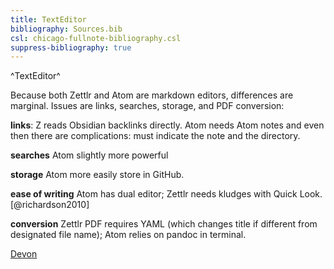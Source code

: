 ```yaml
---
title: TextEditor
bibliography: Sources.bib
csl: chicago-fullnote-bibliography.csl
suppress-bibliography: true
---
```


^TextEditor^ 

Because both Zettlr and Atom are markdown editors, differences are marginal. Issues are links, searches, storage, and PDF conversion:

**links**: Z reads Obsidian backlinks directly. Atom needs Atom notes and even then there are complications: must indicate the note and the directory.

**searches** Atom slightly more powerful

**storage** Atom more easily store in GitHub.

**ease of writing** Atom has dual editor; Zettlr needs kludges with Quick Look.[@richardson2010]

**conversion** Zettlr PDF requires YAML (which changes title if different from designated file name); Atom relies on pandoc in terminal.


[Devon](x-devonthink-item://4717A5FE-0A0B-4694-861F-60BC19EF6FA6)
